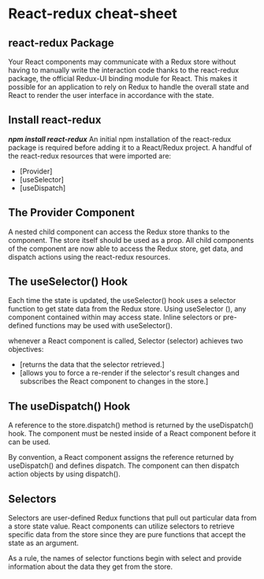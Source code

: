 # React-redux cheat-sheet


## react-redux Package

Your React components may communicate with a Redux store without having to manually write the interaction code thanks to the react-redux package, the official Redux-UI binding module for React. This makes it possible for an application to rely on Redux to handle the overall state and React to render the user interface in accordance with the state.

## Install react-redux

***npm install react-redux***
An initial npm installation of the react-redux package is required before adding it to a React/Redux project.
A handful of the react-redux resources that were imported are:

- [Provider]
- [useSelector]
- [useDispatch]

## The Provider Component

A nested child component can access the Redux store thanks to the <Provider /> component. The store itself should be used as a prop.
All child components of the <Provider /> component are now able to access the Redux store, get data, and dispatch actions using the react-redux resources.


## The useSelector() Hook

Each time the state is updated, the useSelector() hook uses a selector function to get state data from the Redux store. Using useSelector (), any component contained within <Provider /> may access state. Inline selectors or pre-defined functions may be used with useSelector().

whenever a React component is called, Selector (selector) achieves two objectives:
- [returns the data that the selector retrieved.]
- [allows you to force a re-render if the selector's result changes and subscribes the React component to changes in the store.]

## The useDispatch() Hook

A reference to the store.dispatch() method is returned by the useDispatch() hook. The <Provider /> component must be nested inside of a React component before it can be used.

By convention, a React component assigns the reference returned by useDispatch() and defines dispatch. The component can then dispatch action objects by using dispatch().


## Selectors

Selectors are user-defined Redux functions that pull out particular data from a store state value. React components can utilize selectors to retrieve specific data from the store since they are pure functions that accept the state as an argument.

As a rule, the names of selector functions begin with select and provide information about the data they get from the store.
